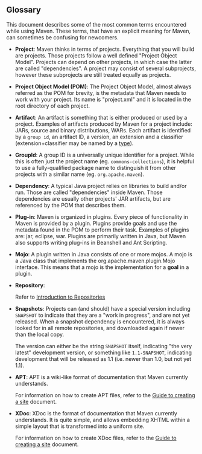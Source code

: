 ## Glossary
<!--
Licensed to the Apache Software Foundation (ASF) under one
or more contributor license agreements.  See the NOTICE file
distributed with this work for additional information
regarding copyright ownership.  The ASF licenses this file
to you under the Apache License, Version 2.0 (the
"License"); you may not use this file except in compliance
with the License.  You may obtain a copy of the License at

    http://www.apache.org/licenses/LICENSE-2.0

Unless required by applicable law or agreed to in writing,
software distributed under the License is distributed on an
"AS IS" BASIS, WITHOUT WARRANTIES OR CONDITIONS OF ANY
KIND, either express or implied.  See the License for the
specific language governing permissions and limitations
under the License.
-->
This document describes some of the most common terms encountered while
using Maven. These terms, that have an explicit meaning for Maven, can
sometimes be confusing for newcomers.

- **Project**: Maven thinks in terms of projects. Everything that you
    will build are projects. Those projects follow a well defined
    "Project Object Model". Projects can depend on other projects, in
    which case the latter are called "dependencies". A project may
    consist of several subprojects, however these subprojects are
    still treated equally as projects.

- **Project Object Model (POM)**: The Project Object Model, almost
    always referred as the POM for brevity, is the metadata that Maven
    needs to work with your project. Its name is "project.xml" and it is
    located in the root directory of each project.

- **Artifact**: An artifact is something that is either produced or
    used by a project. Examples of artifacts produced by Maven for a
    project include: JARs, source and binary distributions, WARs. Each
    artifact is identified by a `group id`, an
    artifact ID, a version, an extension and a classifier
    (extension+classifier may be named by a [type](/ref/current/maven-core/artifact-handlers.html)).

- **GroupId**: A group ID is a universally unique identifier for a
    project. While this is often just the project name (eg.
    `commons-collections`), it is helpful to use a fully-qualified
    package name to distinguish it from other projects with a similar
    name (eg. `org.apache.maven`).

- **Dependency**: A typical Java project relies on libraries to build
    and/or run. Those are called "dependencies" inside Maven. Those
    dependencies are usually other projects' JAR artifacts, but are
    referenced by the POM that describes them.

- **Plug-in**: Maven is organized in plugins. Every piece of
    functionality in Maven is provided by a plugin. Plugins provide
    goals and use the metadata found in the POM to perform their task.
    Examples of plugins are: jar, eclipse, war. Plugins are primarily
    written in Java, but Maven also supports writing plug-ins in
    Beanshell and Ant Scripting.

- **Mojo**: A plugin written in Java consists of one or more mojos. A
    mojo is a Java class that implements the
    org.apache.maven.plugin.Mojo interface. This means that a mojo is
    the implementation for a **goal** in a plugin.

- **Repository**:

    Refer to [Introduction to
    Repositories](./guides/introduction/introduction-to-repositories.html)

- **Snapshots**: Projects can (and should) have a special version
    including `SNAPSHOT` to indicate that they are a "work in progress",
    and are not yet released. When a snapshot dependency is encountered,
    it is always looked for in all remote repositories, and downloaded
    again if newer than the local copy.

    The version can either be the string `SNAPSHOT` itself, indicating
    "the very latest" development version, or something like
    `1.1-SNAPSHOT`, indicating development that will be released as 1.1
    (i.e. newer than 1.0, but not yet 1.1).

- **APT**: APT is a wiki-like format of documentation that Maven
    currently understands.

    For information on how to create APT files, refer to the [Guide to
    creating a site](./guides/mini/guide-site.html) document.

- **XDoc**: XDoc is the format of documentation that Maven currently
    understands. It is quite simple, and allows embedding XHTML within a
    simple layout that is transformed into a uniform site.

    For information on how to create XDoc files, refer to the [Guide to
    creating a site](./guides/mini/guide-site.html) document.
